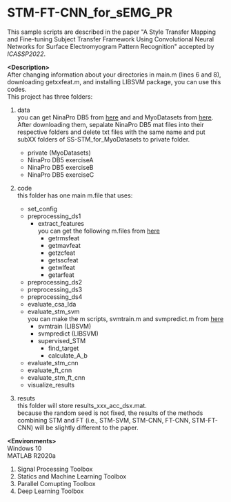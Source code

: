 # STM-FT-CNN_for_sEMG_PR

This sample scripts are described in the paper "A Style Transfer Mapping and Fine-tuning Subject Transfer Framework Using Convolutional Neural Networks for Surface Electromyogram Pattern Recognition" accepted by <i>ICASSP2022</i>.<br />

__\<Description\>__<br />
After changing information about your directories in main.m (lines 6 and 8), downloading getxxfeat.m, and installing LIBSVM package, you can use this codes.<br />
This project has three folders:<br />
1. data <br />
   you can get NinaPro DB5 from <a href="https://zenodo.org/record/1000116" target="_blank">here</a> and and MyoDatasets from <a href="https://github.com/Suguru55/SS-STM_for_MyoDatasets" target="_blank">here</a>. After downloading them, sepalate NinaPro DB5 mat files into their respective folders and delete txt files with the same name and put subXX folders of SS-STM_for_MyoDatasets to private folder.<br />
   - private (MyoDatasets)<br />
   - NinaPro DB5 exerciseA<br />
   - NinaPro DB5 exerciseB<br />
   - NinaPro DB5 exerciseC<br />

2. code<br />
   this folder has one main m.file that uses:<br />
   - set_config<br />
   - preprocessing_ds1<br />
        - extract_features<br />
        you can get the following m.files from <a href="http://www.sce.carleton.ca/faculty/chan/index.php?page=matlab" target="_blank">here</a><br />
            - getrmsfeat<br />
            - getmavfeat<br />
            - getzcfeat<br />
            - getsscfeat<br />
            - getwlfeat<br />
            - getarfeat<br />
    - preprocessing_ds2<br />
    - preprocessing_ds3<br />
    - preprocessing_ds4<br />
    - evaluate_csa_lda<br />
    - evaluate_stm_svm<br />
        you can make the m scripts, svmtrain.m and svmpredict.m from <a href="https://www.csie.ntu.edu.tw/~cjlin/libsvm/#download" target="_blank">here</a><br />
        - svmtrain (LIBSVM)<br />
        - svmpredict (LIBSVM)<br />
        - supervised_STM<br />
            - find_target<br />
            - calculate_A_b<br />
    - evaluate_stm_cnn<br />
    - evaluate_ft_cnn<br />
    - evaluate_stm_ft_cnn<br />
    - visualize_results<br />
        
3. resuts<br />
   this folder will store results_xxx_acc_dsx.mat.<br />
   because the random seed is not fixed, the results of the methods combining STM and FT (i.e., STM-SVM, STM-CNN, FT-CNN, STM-FT-CNN) will be slightly different to the paper.<br />

__\<Environments\>__<br />
Windows 10<br />
MATLAB R2020a<br />
 1. Signal Processing Toolbox<br />
 2. Statics and Machine Learning Toolbox<br />
 3. Parallel Comupting Toolbox<br />
 4. Deep Learning Toolbox<br />
